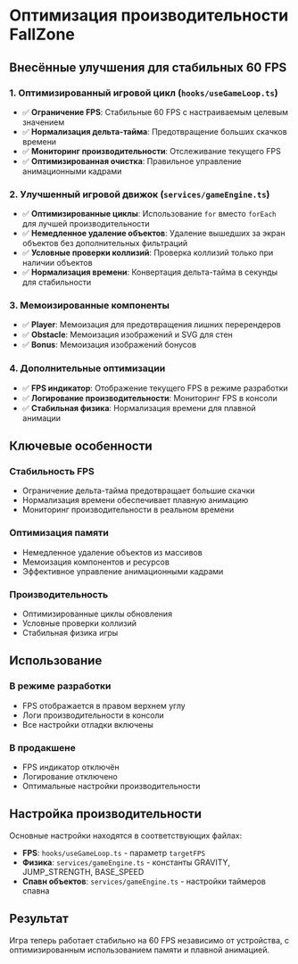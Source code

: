 # Оптимизация производительности FallZone

## Внесённые улучшения для стабильных 60 FPS

### 1. Оптимизированный игровой цикл (`hooks/useGameLoop.ts`)
- ✅ **Ограничение FPS**: Стабильные 60 FPS с настраиваемым целевым значением
- ✅ **Нормализация дельта-тайма**: Предотвращение больших скачков времени
- ✅ **Мониторинг производительности**: Отслеживание текущего FPS
- ✅ **Оптимизированная очистка**: Правильное управление анимационными кадрами

### 2. Улучшенный игровой движок (`services/gameEngine.ts`)
- ✅ **Оптимизированные циклы**: Использование `for` вместо `forEach` для лучшей производительности
- ✅ **Немедленное удаление объектов**: Удаление вышедших за экран объектов без дополнительных фильтраций
- ✅ **Условные проверки коллизий**: Проверка коллизий только при наличии объектов
- ✅ **Нормализация времени**: Конвертация дельта-тайма в секунды для стабильности

### 3. Мемоизированные компоненты
- ✅ **Player**: Мемоизация для предотвращения лишних перерендеров
- ✅ **Obstacle**: Мемоизация изображений и SVG для стен
- ✅ **Bonus**: Мемоизация изображений бонусов

### 4. Дополнительные оптимизации
- ✅ **FPS индикатор**: Отображение текущего FPS в режиме разработки
- ✅ **Логирование производительности**: Мониторинг FPS в консоли
- ✅ **Стабильная физика**: Нормализация времени для плавной анимации

## Ключевые особенности

### Стабильность FPS
- Ограничение дельта-тайма предотвращает большие скачки
- Нормализация времени обеспечивает плавную анимацию
- Мониторинг производительности в реальном времени

### Оптимизация памяти
- Немедленное удаление объектов из массивов
- Мемоизация компонентов и ресурсов
- Эффективное управление анимационными кадрами

### Производительность
- Оптимизированные циклы обновления
- Условные проверки коллизий
- Стабильная физика игры

## Использование

### В режиме разработки
- FPS отображается в правом верхнем углу
- Логи производительности в консоли
- Все настройки отладки включены

### В продакшене
- FPS индикатор отключён
- Логирование отключено
- Оптимальные настройки производительности

## Настройка производительности

Основные настройки находятся в соответствующих файлах:

- **FPS**: `hooks/useGameLoop.ts` - параметр `targetFPS`
- **Физика**: `services/gameEngine.ts` - константы GRAVITY, JUMP_STRENGTH, BASE_SPEED
- **Спавн объектов**: `services/gameEngine.ts` - настройки таймеров спавна

## Результат

Игра теперь работает стабильно на 60 FPS независимо от устройства, с оптимизированным использованием памяти и плавной анимацией.
